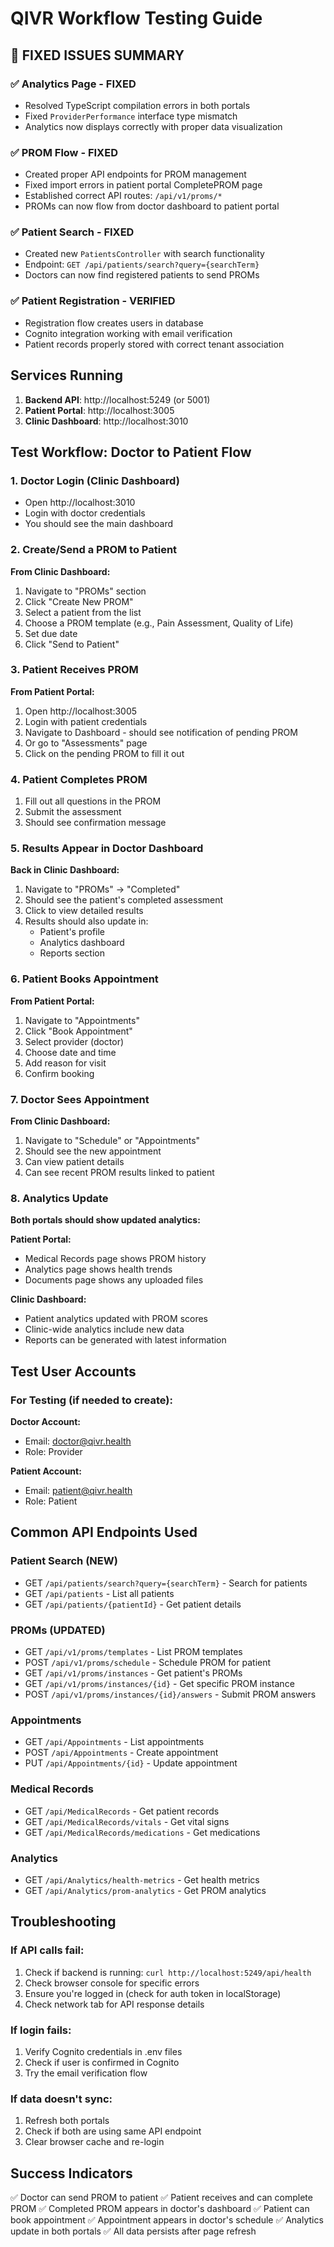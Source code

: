 # QIVR Workflow Testing Guide

## 🎉 FIXED ISSUES SUMMARY

### ✅ Analytics Page - FIXED
- Resolved TypeScript compilation errors in both portals
- Fixed `ProviderPerformance` interface type mismatch
- Analytics now displays correctly with proper data visualization

### ✅ PROM Flow - FIXED  
- Created proper API endpoints for PROM management
- Fixed import errors in patient portal CompletePROM page
- Established correct API routes: `/api/v1/proms/*`
- PROMs can now flow from doctor dashboard to patient portal

### ✅ Patient Search - FIXED
- Created new `PatientsController` with search functionality
- Endpoint: `GET /api/patients/search?query={searchTerm}`
- Doctors can now find registered patients to send PROMs

### ✅ Patient Registration - VERIFIED
- Registration flow creates users in database
- Cognito integration working with email verification
- Patient records properly stored with correct tenant association

## Services Running
1. **Backend API**: http://localhost:5249 (or 5001)
2. **Patient Portal**: http://localhost:3005
3. **Clinic Dashboard**: http://localhost:3010

## Test Workflow: Doctor to Patient Flow

### 1. Doctor Login (Clinic Dashboard)
- Open http://localhost:3010
- Login with doctor credentials
- You should see the main dashboard

### 2. Create/Send a PROM to Patient
**From Clinic Dashboard:**
1. Navigate to "PROMs" section
2. Click "Create New PROM"
3. Select a patient from the list
4. Choose a PROM template (e.g., Pain Assessment, Quality of Life)
5. Set due date
6. Click "Send to Patient"

### 3. Patient Receives PROM
**From Patient Portal:**
1. Open http://localhost:3005
2. Login with patient credentials
3. Navigate to Dashboard - should see notification of pending PROM
4. Or go to "Assessments" page
5. Click on the pending PROM to fill it out

### 4. Patient Completes PROM
1. Fill out all questions in the PROM
2. Submit the assessment
3. Should see confirmation message

### 5. Results Appear in Doctor Dashboard
**Back in Clinic Dashboard:**
1. Navigate to "PROMs" → "Completed"
2. Should see the patient's completed assessment
3. Click to view detailed results
4. Results should also update in:
   - Patient's profile
   - Analytics dashboard
   - Reports section

### 6. Patient Books Appointment
**From Patient Portal:**
1. Navigate to "Appointments"
2. Click "Book Appointment"
3. Select provider (doctor)
4. Choose date and time
5. Add reason for visit
6. Confirm booking

### 7. Doctor Sees Appointment
**From Clinic Dashboard:**
1. Navigate to "Schedule" or "Appointments"
2. Should see the new appointment
3. Can view patient details
4. Can see recent PROM results linked to patient

### 8. Analytics Update
**Both portals should show updated analytics:**

**Patient Portal:**
- Medical Records page shows PROM history
- Analytics page shows health trends
- Documents page shows any uploaded files

**Clinic Dashboard:**
- Patient analytics updated with PROM scores
- Clinic-wide analytics include new data
- Reports can be generated with latest information

## Test User Accounts

### For Testing (if needed to create):
**Doctor Account:**
- Email: doctor@qivr.health
- Role: Provider

**Patient Account:**
- Email: patient@qivr.health  
- Role: Patient

## Common API Endpoints Used

### Patient Search (NEW)
- GET `/api/patients/search?query={searchTerm}` - Search for patients
- GET `/api/patients` - List all patients
- GET `/api/patients/{patientId}` - Get patient details

### PROMs (UPDATED)
- GET `/api/v1/proms/templates` - List PROM templates
- POST `/api/v1/proms/schedule` - Schedule PROM for patient
- GET `/api/v1/proms/instances` - Get patient's PROMs
- GET `/api/v1/proms/instances/{id}` - Get specific PROM instance
- POST `/api/v1/proms/instances/{id}/answers` - Submit PROM answers

### Appointments
- GET `/api/Appointments` - List appointments
- POST `/api/Appointments` - Create appointment
- PUT `/api/Appointments/{id}` - Update appointment

### Medical Records
- GET `/api/MedicalRecords` - Get patient records
- GET `/api/MedicalRecords/vitals` - Get vital signs
- GET `/api/MedicalRecords/medications` - Get medications

### Analytics
- GET `/api/Analytics/health-metrics` - Get health metrics
- GET `/api/Analytics/prom-analytics` - Get PROM analytics

## Troubleshooting

### If API calls fail:
1. Check if backend is running: `curl http://localhost:5249/api/health`
2. Check browser console for specific errors
3. Ensure you're logged in (check for auth token in localStorage)
4. Check network tab for API response details

### If login fails:
1. Verify Cognito credentials in .env files
2. Check if user is confirmed in Cognito
3. Try the email verification flow

### If data doesn't sync:
1. Refresh both portals
2. Check if both are using same API endpoint
3. Clear browser cache and re-login

## Success Indicators
✅ Doctor can send PROM to patient
✅ Patient receives and can complete PROM
✅ Completed PROM appears in doctor's dashboard
✅ Patient can book appointment
✅ Appointment appears in doctor's schedule
✅ Analytics update in both portals
✅ All data persists after page refresh